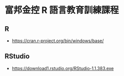 # 富邦金控 R 語言教育訓練課程

## R 

- https://cran.r-project.org/bin/windows/base/

## RStudio

- https://download1.rstudio.org/RStudio-1.1.383.exe



